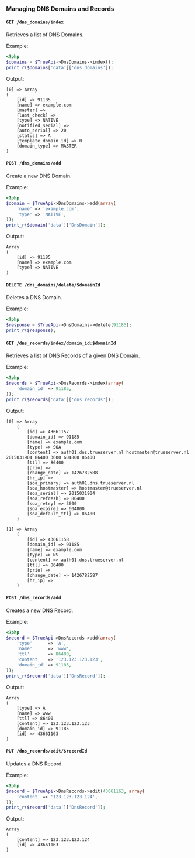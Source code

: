 
### Managing DNS Domains and Records

#### `GET /dns_domains/index`

Retrieves a list of DNS Domains.

Example:
```php
<?php
$domains = $TrueApi->DnsDomains->index();
print_r($domains['data']['dns_domains']);
```

Output:
```
[0] => Array
(
	[id] => 91185
	[name] => example.com
	[master] =>
	[last_check] =>
	[type] => NATIVE
	[notified_serial] =>
	[auto_serial] => 20
	[status] => A
	[template_domain_id] => 0
	[domain_type] => MASTER
)
```


#### `POST /dns_domains/add`

Create a new DNS Domain.

Example:
```php
<?php
$domain = $TrueApi->DnsDomains->add(array(
	'name' => 'example.com',
	'type' => 'NATIVE',
));
print_r($domain['data']['DnsDomain']);
```

Output:
```
Array
(
	[id] => 91185
	[name] => example.com
	[type] => NATIVE
)
```


#### `DELETE /dns_domains/delete/$domainId`

Deletes a DNS Domain.

Example:
```php
<?php
$response = $TrueApi->DnsDomains->delete(91185);
print_r($response);
```


#### `GET /dns_records/index/domain_id:$domainId`

Retrieves a list of DNS Records of a given DNS Domain.

Example:
```php
<?php
$records = $TrueApi->DnsRecords->index(array(
	'domain_id' => 91185,
));
print_r($records['data']['dns_records']);
```

Output:
```
[0] => Array
	(
		[id] => 43661157
		[domain_id] => 91185
		[name] => example.com
		[type] => SOA
		[content] => auth01.dns.trueserver.nl hostmaster@trueserver.nl 2015031904 86400 3600 604800 86400
		[ttl] => 86400
		[prio] =>
		[change_date] => 1426782588
		[hr_ip] =>
		[soa_primary] => auth01.dns.trueserver.nl
		[soa_hostmaster] => hostmaster@trueserver.nl
		[soa_serial] => 2015031904
		[soa_refresh] => 86400
		[soa_retry] => 3600
		[soa_expire] => 604800
		[soa_default_ttl] => 86400
	)

[1] => Array
	(
		[id] => 43661158
		[domain_id] => 91185
		[name] => example.com
		[type] => NS
		[content] => auth01.dns.trueserver.nl
		[ttl] => 86400
		[prio] =>
		[change_date] => 1426782587
		[hr_ip] =>
	)
```


#### `POST /dns_records/add`

Creates a new DNS Record.

Example:
```php
<?php
$record = $TrueApi->DnsRecords->add(array(
	'type'      => 'A',
	'name'      => 'www',
	'ttl'       => 86400,
	'content'   => '123.123.123.123',
	'domain_id' => 91185,
));
print_r($record['data']['DnsRecord']);
```

Output:
```
Array
(
	[type] => A
	[name] => www
	[ttl] => 86400
	[content] => 123.123.123.123
	[domain_id] => 91185
	[id] => 43661163
)
```


#### `PUT /dns_records/edit/$recordId`

Updates a DNS Record.

Example:
```php
<?php
$record = $TrueApi->DnsRecords->edit(43661163, array(
	'content' => '123.123.123.124',
));
print_r($record['data']['DnsRecord']);
```

Output:
```
Array
(
	[content] => 123.123.123.124
	[id] => 43661163
)
```
